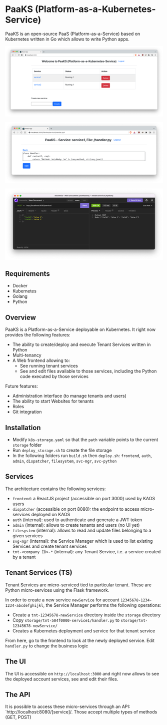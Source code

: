 # PaaKS (Platform-as-a-Kubernetes-Service)

PaaKS is an open-source PaaS (Platform-as-a-Service) based on Kubernetes written in Go which allows to write Python apps.

![List of services](/./services.png)

![The UI](./UI.png)

![Service call](./service_call.png)

## Requirements

- Docker
- Kubernetes
- Golang
- Python

## Overview

PaaKS is a Platform-as-a-Service deployable on Kubernetes. It right now provides the following features:

- The ability to create/deploy and execute Tenant Services written in Python
- Multi-tenancy
- A Web frontend allowing to:
  - See running tenant services
  - See and edit files available to those services, including the Python code executed by those services

Future features:

- Administration interface (to manage tenants and users)
- The ability to start Websites for tenants
- Roles
- Git integration

## Installation

- Modify `k8s-storage.yaml` so that the `path` variable points to the current `storage` folder
- Run `deploy_storage.sh` to create the file storage
- In the following folders run `build.sh` then `deploy.sh`: `frontend`, `auth`, `admin`, `dispatcher`, `filesystem`, `svc-mgr`, `svc-python`

## Services

The architecture contains the following services:

- `frontend`: a ReactJS project (accessible on port 3000) used by KAOS users
- `dispatcher` (accessible on port 8080): the endpoint to access micro-services deployed on KAOS
- `auth` (internal): used to authenticate and generate a JWT token
- `admin` (internal): allows to create tenants and users (no UI yet)
- `filesystem` (internal): allows to read and update files belonging to a given services
- `svg-mgr` (internal): the Service Manager which is used to list existing Services and create tenant services
- `tnt-<company ID>-*` (internal): any Tenant Service, i.e. a service created by a tenant

## Tenant Services (TS)

Tenant Services are micro-serviced tied to particular tenant. These are Python micro-services using the Flask framework.

In order to create a new service `newService` for account `12345678-1234-1234-abcdefghijkl`, the Service Manager performs the following operations:

- Create a `tnt-12345678-newService` directory inside the `storage` directory
- Copy `storage/tnt-504f0000-service1/handler.py` to `storage/tnt-12345678-newService/`
- Creates a Kubernetes deployment and service for that tenant service

From here, go to the frontend to look at the newly deployed service. Edit `handler.py` to change the business logic

## The UI

The UI is accessible on `http://localhost:3000` and right now allows to see the deployed account services, see and edit their files.

## The API

It is possible to access these micro-services through an API: `http://localhost:8080/[service]/. Those accept multiple types of methods (GET, POST)
